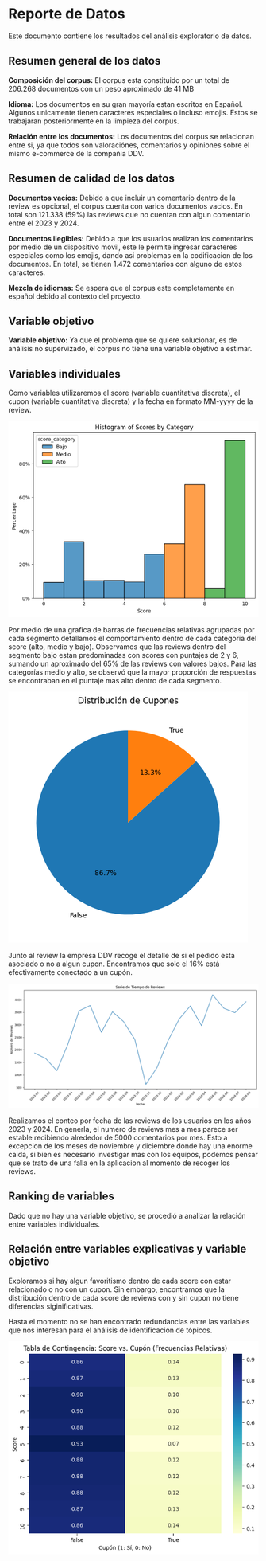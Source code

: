 # Reporte de Datos

Este documento contiene los resultados del análisis exploratorio de datos.

## Resumen general de los datos

**Composición del corpus:** El corpus esta constituido por un total de 206.268 documentos con un peso aproximado de 41 MB

**Idioma:** Los documentos en su gran mayoría estan escritos en Español. Algunos unicamente tienen caracteres especiales o incluso emojis. Estos se trabajaran posteriormente en la limpieza del corpus.

**Relación entre los documentos:** Los documentos del corpus se relacionan entre si, ya que todos son valoraciónes, comentarios y opiniones sobre el mismo e-commerce de la compañia DDV.

## Resumen de calidad de los datos

**Documentos vacíos:** Debido a que incluir un comentario dentro de la review es opcional, el corpus cuenta con varios documentos vacios. En total son 121.338 (59%) las reviews que no cuentan con algun comentario entre el 2023 y 2024.

**Documentos ilegibles:** Debido a que los usuarios realizan los comentarios por medio de un dispositivo movil, este le permite ingresar caracteres especiales como los emojis, dando asi problemas en la codificacion de los documentos. En total, se tienen 1.472 comentarios con alguno de estos caracteres.

**Mezcla de idiomas:** Se espera que el corpus este completamente en español debido al contexto del proyecto.

## Variable objetivo

**Variable objetivo:** Ya que el problema que se quiere solucionar, es de análisis no supervizado, el corpus no tiene una variable objetivo a estimar.

## Variables individuales

Como variables utilizaremos el score (variable cuantitativa discreta), el cupon (variable cuantitativa discreta) y la fecha en formato MM-yyyy de la review.

![Histograma](https://github.com/ValeriaRaS/Identificacion-de-topicos-G14-/blob/master/docs/data/Images/Histogram_scoresbycategory.png)

Por medio de una grafica de barras de frecuencias relativas agrupadas por cada segmento detallamos el comportamiento dentro de cada categoria del score (alto, medio y bajo). Observamos que las reviews dentro del segmento bajo estan predominadas con scores con puntajes de 2 y 6, sumando un aproximado del 65% de las reviews con valores bajos.
Para las categorías medio y alto, se observó que la mayor proporción de respuestas se encontraban en el puntaje mas alto dentro de cada segmento.


![Grafico pastel](https://github.com/ValeriaRaS/Identificacion-de-topicos-G14-/blob/master/docs/data/Images/Graficopastel_cupones.png)

Junto al review la empresa DDV recoge el detalle de si el pedido esta asociado o no a algun cupon. Encontramos que solo el 16% está efectivamente conectado a un cupón.


![serie de tiempo](https://github.com/ValeriaRaS/Identificacion-de-topicos-G14-/blob/master/docs/data/Images/TimeSeries_Fecha.png)

Realizamos el conteo por fecha de las reviews de los usuarios en los años 2023 y 2024. En generla, el numero de reviews mes a mes parece ser estable recibiendo alrededor de 5000 comentarios por mes. Esto a excepcion de los meses de noviembre y diciembre donde hay una enorme caida, si bien es necesario investigar mas con los equipos, podemos pensar que se trato de una falla en la aplicacion al momento de recoger los reviews.

## Ranking de variables
Dado que no hay una variable objetivo, se procedió a analizar la relación entre variables individuales.

## Relación entre variables explicativas y variable objetivo

Exploramos si hay algun favoritismo dentro de cada score con estar relacionado o no con un cupon. Sin embargo, encontramos que la distribución dentro de cada score de reviews con y sin cupon no tiene diferencias siginificativas.

Hasta el momento no se han encontrado redundancias entre las variables que nos interesan para el análisis de identificacion de tópicos.

![Histograma](https://github.com/ValeriaRaS/Identificacion-de-topicos-G14-/blob/master/docs/data/Images/TablaContingencia.png)
